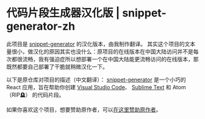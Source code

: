 # 代码片段生成器汉化版 | snippet-generator-zh

此项目是 [snippet-generator](https://github.com/pawelgrzybek/snippet-generator)  的汉化版本，由我制作翻译。
其实这个项目的文本量很小，做汉化的原因其实也没什么：原项目的在线版本在中国大陆访问并不是每次都很流畅，我有强迫症所以想部署一个在中国大陆能更流畅访问的在线版本，那既然都要自己部署了干脆就稍微汉化一下。

以下是原仓库对项目的描述（中文翻译）：
[snippet-generator](https://github.com/pawelgrzybek/snippet-generator) 是一个小巧的 React 应用，旨在帮助你创建 [Visual Studio Code](https://code.visualstudio.com/)、 [Sublime Text](https://www.sublimetext.com/) 和 Atom（RIP🪦） 的代码片段。

如果你喜欢这个项目，想要赞助原作者，可以[在这里赞助原作者](https://www.buymeacoffee.com/pawelgrzybek)。